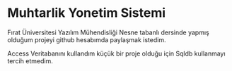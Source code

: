 # Muhtarlik Yonetim Sistemi

Fırat Üniversitesi Yazılım Mühendisliği Nesne tabanlı dersinde yapmış olduğum projeyi github hesabımda paylaşmak istedim.

Access Veritabanını kullandım küçük bir proje olduğu için Sqldb kullanmayı tercih etmedim.


